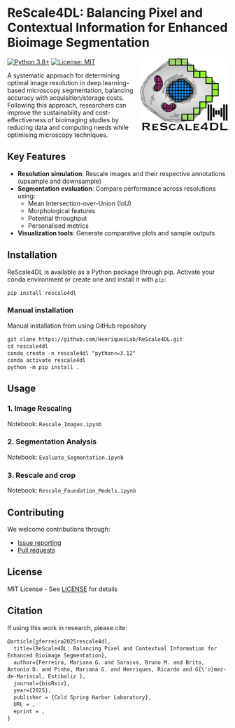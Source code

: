 # ReScale4DL: Balancing Pixel and Contextual Information for Enhanced Bioimage Segmentation

<img src="https://raw.githubusercontent.com/HenriquesLab/ReScale4DL/refs/heads/main/.github/logo.png" align="right" width="200"/>

[![Python 3.8+](https://img.shields.io/badge/python-3.12-blue.svg)](https://www.python.org/downloads/)
[![License: MIT](https://img.shields.io/badge/License-MIT-yellow.svg)](https://opensource.org/licenses/MIT)

A systematic approach for determining optimal image resolution in deep learning-based microscopy segmentation, balancing accuracy with acquisition/storage costs. Following this approach, researchers can improve the sustainability and cost-effectiveness of bioimaging studies by reducing data and computing
needs while optimising microscopy techniques.

## Key Features
- **Resolution simulation**: Rescale images and their respective annotations (upsample and downsample)
- **Segmentation evaluation**: Compare performance across resolutions using:
  - Mean Intersection-over-Union (IoU)
  - Morphological features
  - Potential throughput
  - Personalised metrics
- **Visualization tools**: Generate comparative plots and sample outputs

## Installation

ReScale4DL is available as a Python package through pip. 
Activate your conda environment or create one and install it with `pip`:

```terminal
pip install rescale4dl
```

### Manual installation
Manual installation from using GitHub repository
```terminal
git clone https://github.com/HenriquesLab/ReScale4DL.git
cd rescale4dl
conda create -n rescale4dl "python<=3.12"
conda activate rescale4dl
python -m pip install .
```


## Usage

### 1. Image Rescaling
Notebook: `Rescale_Images.ipynb`

### 2. Segmentation Analysis 
Notebook: `Evaluate_Segmentation.ipynb`

### 3. Rescale and crop 
Notebook: `Rescale_Foundation_Models.ipynb`


## Contributing
We welcome contributions through:
- [Issue reporting](https://github.com/HenriquesLab/ReScale4D/issues)
- [Pull requests](https://github.com/HenriquesLab/ReScale4D/pulls)

## License
MIT License - See [LICENSE](LICENSE) for details

## Citation
If using this work in research, please cite:
```
@article{gferreira2025rescale4dl,
  title={ReScale4DL: Balancing Pixel and Contextual Information for Enhanced Bioimage Segmentation},
  author={Ferreira, Mariana G. and Saraiva, Bruno M. and Brito, Antonio D. and Pinho, Mariana G. and Henriques, Ricardo and G{\'o}mez-de-Mariscal, Estibaliz },
  journal={bioRxiv},
  year={2025},
  publisher = {Cold Spring Harbor Laboratory},
  URL = ,
  eprint = ,
}
```




